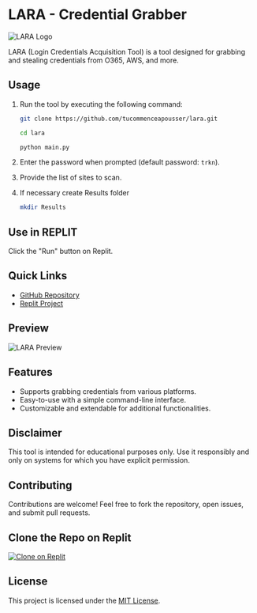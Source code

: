 # LARA - Credential Grabber

![LARA Logo](https://a494de11-f6a1-4ed5-9287-32ebbe746015-00-11ma660qvj3yn.hacker.replit.dev/lara.jpg)

LARA (Login Credentials Acquisition Tool) is a tool designed for grabbing and stealing credentials from O365, AWS, and more.

## Usage

1. Run the tool by executing the following command:
   ```bash
   git clone https://github.com/tucommenceapousser/lara.git
   ```
   ```bash
   cd lara
   ```

   ```bash
   python main.py
   ```


2. Enter the password when prompted (default password: `trkn`).

3. Provide the list of sites to scan.



4. If necessary create Results folder

   ```bash
   mkdir Results
   ```

## Use in REPLIT

Click the "Run" button on Replit.

## Quick Links

- [GitHub Repository](https://github.com/tucommenceapousser/lara)
- [Replit Project](https://replit.com/@trkn/lara)

## Preview

![LARA Preview](https://a494de11-f6a1-4ed5-9287-32ebbe746015-00-11ma660qvj3yn.hacker.replit.dev/lara.jpg)

## Features

- Supports grabbing credentials from various platforms.
- Easy-to-use with a simple command-line interface.
- Customizable and extendable for additional functionalities.

## Disclaimer

This tool is intended for educational purposes only. Use it responsibly and only on systems for which you have explicit permission.

## Contributing

Contributions are welcome! Feel free to fork the repository, open issues, and submit pull requests.

## Clone the Repo on Replit

[![Clone on Replit](https://img.shields.io/badge/Clone%20on%20Replit-blue?logo=replit)](https://replit.com/@trkn/lara)

## License

This project is licensed under the [MIT License](LICENSE).
